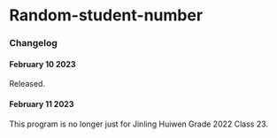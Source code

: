 # Random-student-number
### Changelog
#### February 10 2023
Released.
#### February 11 2023
This program is no longer just for Jinling Huiwen Grade 2022 Class 23.
